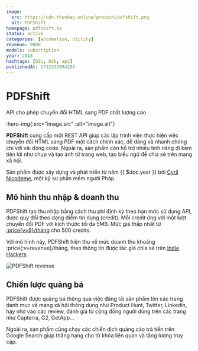 ```yaml
---
image:
  src: https://cdn.thunhap.online/product/pdfshift.png
  alt: PDFShift
homepage: pdfshift.io
status: active
categories: [automation, utility]
revenue: 9000
models: subscription
year: 2018
hashtags: [b2c, b2b, api]
publishedAt: 1712335994286
---
```


# PDFShift

API cho phép chuyển đổi HTML sang PDF chất lượng cao

:hero-img{:src="image.src" :alt="image.alt"}

__PDFShift__ cung cấp một REST API giúp các lập trình viện thực hiện việc chuyển đổi HTML sang PDF một cách chính xác, dễ dàng và nhanh chóng chỉ với vài dòng code. Ngoài ra, sản phẩm còn hỗ trợ nhiều tính năng đi kèm tiện lợi như chụp và tạo ảnh từ trang web, tạo biểu ngữ để chia sẻ trên mạng xã hội.

Sản phẩm được xây dựng và phát triển từ năm {{ $doc.year }} bởi [Cyril Nicodeme](https://twitter.com/cx42net), một kỹ sư phần mềm người Pháp.

## Mô hình thu nhập & doanh thu

PDFShift tạo thu nhập bằng cách thu phí định kỳ theo hạn mức sử dụng API, được quy đổi theo dạng điểm tín dụng (credit). Mỗi credit ứng với một lượt chuyển đổi PDF với kích thước tối đa 5MB. Mức giá thấp nhất từ [:price{v=9}/tháng](https://pdfshift.io/#pricing) cho 500 credits.

Với mô hình này, PDFShift hiện thu về mức doanh thu khoảng :price{:v=revenue}/tháng, theo thông tin được tác giả chia sẻ trên [Indie Hackers](https://www.indiehackers.com/product/pdfshift/revenue).

![PDFShift revenue](https://cdn.thunhap.online/product/pdfshift+revenue.png)

## Chiến lược quảng bá

PDFShift được quảng bá thông qua việc đăng tải sản phẩm lên các trang danh mục và mạng xã hội thông dụng như Product Hunt, Twitter, Linkedin, hay nhờ vào các review, đánh giá từ cộng đồng người dùng trên các trang như Capterra, G2, GetApp...

Ngoài ra, sản phẩm cũng chạy các chiến dịch quảng cáo trả tiền trên Google Search giúp thăng hạng cho từ khóa liên quan và tăng lượng truy cập.

